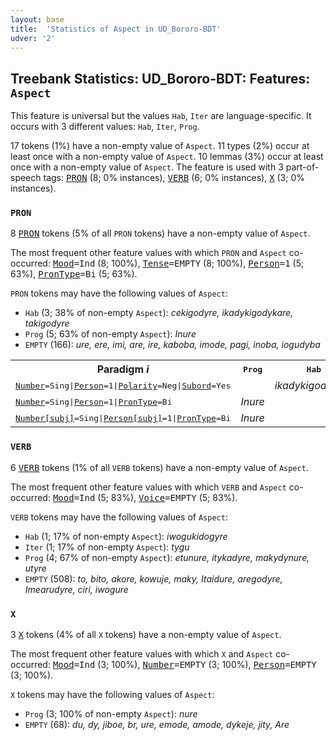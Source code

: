 ```yaml
---
layout: base
title:  'Statistics of Aspect in UD_Bororo-BDT'
udver: '2'
---
```


## Treebank Statistics: UD_Bororo-BDT: Features: `Aspect`

This feature is universal but the values `Hab`, `Iter` are language-specific.
It occurs with 3 different values: `Hab`, `Iter`, `Prog`.

17 tokens (1%) have a non-empty value of `Aspect`.
11 types (2%) occur at least once with a non-empty value of `Aspect`.
10 lemmas (3%) occur at least once with a non-empty value of `Aspect`.
The feature is used with 3 part-of-speech tags: <tt><a href="bor_bdt-pos-PRON.html">PRON</a></tt> (8; 0% instances), <tt><a href="bor_bdt-pos-VERB.html">VERB</a></tt> (6; 0% instances), <tt><a href="bor_bdt-pos-X.html">X</a></tt> (3; 0% instances).

### `PRON`

8 <tt><a href="bor_bdt-pos-PRON.html">PRON</a></tt> tokens (5% of all `PRON` tokens) have a non-empty value of `Aspect`.

The most frequent other feature values with which `PRON` and `Aspect` co-occurred: <tt><a href="bor_bdt-feat-Mood.html">Mood</a></tt><tt>=Ind</tt> (8; 100%), <tt><a href="bor_bdt-feat-Tense.html">Tense</a></tt><tt>=EMPTY</tt> (8; 100%), <tt><a href="bor_bdt-feat-Person.html">Person</a></tt><tt>=1</tt> (5; 63%), <tt><a href="bor_bdt-feat-PronType.html">PronType</a></tt><tt>=Bi</tt> (5; 63%).

`PRON` tokens may have the following values of `Aspect`:

* `Hab` (3; 38% of non-empty `Aspect`): <em>cekigodyre, ikadykigodykare, takigodyre</em>
* `Prog` (5; 63% of non-empty `Aspect`): <em>Inure</em>
* `EMPTY` (166): <em>ure, ere, imi, are, ire, kaboba, imode, pagi, inoba, iogudyba</em>

<table>
  <tr><th>Paradigm <i>i</i></th><th><tt>Prog</tt></th><th><tt>Hab</tt></th></tr>
  <tr><td><tt><tt><a href="bor_bdt-feat-Number.html">Number</a></tt><tt>=Sing</tt>|<tt><a href="bor_bdt-feat-Person.html">Person</a></tt><tt>=1</tt>|<tt><a href="bor_bdt-feat-Polarity.html">Polarity</a></tt><tt>=Neg</tt>|<tt><a href="bor_bdt-feat-Subord.html">Subord</a></tt><tt>=Yes</tt></tt></td><td></td><td><em>ikadykigodykare</em></td></tr>
  <tr><td><tt><tt><a href="bor_bdt-feat-Number.html">Number</a></tt><tt>=Sing</tt>|<tt><a href="bor_bdt-feat-Person.html">Person</a></tt><tt>=1</tt>|<tt><a href="bor_bdt-feat-PronType.html">PronType</a></tt><tt>=Bi</tt></tt></td><td><em>Inure</em></td><td></td></tr>
  <tr><td><tt><tt><a href="bor_bdt-feat-Number-subj.html">Number[subj]</a></tt><tt>=Sing</tt>|<tt><a href="bor_bdt-feat-Person-subj.html">Person[subj]</a></tt><tt>=1</tt>|<tt><a href="bor_bdt-feat-PronType.html">PronType</a></tt><tt>=Bi</tt></tt></td><td><em>Inure</em></td><td></td></tr>
</table>

### `VERB`

6 <tt><a href="bor_bdt-pos-VERB.html">VERB</a></tt> tokens (1% of all `VERB` tokens) have a non-empty value of `Aspect`.

The most frequent other feature values with which `VERB` and `Aspect` co-occurred: <tt><a href="bor_bdt-feat-Mood.html">Mood</a></tt><tt>=Ind</tt> (5; 83%), <tt><a href="bor_bdt-feat-Voice.html">Voice</a></tt><tt>=EMPTY</tt> (5; 83%).

`VERB` tokens may have the following values of `Aspect`:

* `Hab` (1; 17% of non-empty `Aspect`): <em>iwogukidogyre</em>
* `Iter` (1; 17% of non-empty `Aspect`): <em>tygu</em>
* `Prog` (4; 67% of non-empty `Aspect`): <em>etunure, itykadyre, makydynure, utyre</em>
* `EMPTY` (508): <em>to, bito, akore, kowuje, maky, Itaidure, aregodyre, Imearudyre, ciri, iwogure</em>

### `X`

3 <tt><a href="bor_bdt-pos-X.html">X</a></tt> tokens (4% of all `X` tokens) have a non-empty value of `Aspect`.

The most frequent other feature values with which `X` and `Aspect` co-occurred: <tt><a href="bor_bdt-feat-Mood.html">Mood</a></tt><tt>=Ind</tt> (3; 100%), <tt><a href="bor_bdt-feat-Number.html">Number</a></tt><tt>=EMPTY</tt> (3; 100%), <tt><a href="bor_bdt-feat-Person.html">Person</a></tt><tt>=EMPTY</tt> (3; 100%).

`X` tokens may have the following values of `Aspect`:

* `Prog` (3; 100% of non-empty `Aspect`): <em>nure</em>
* `EMPTY` (68): <em>du, dy, jiboe, br, ure, emode, amode, dykeje, jity, Are</em>

